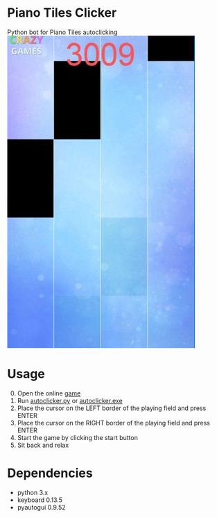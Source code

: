 # Piano Tiles Clicker
Python bot for Piano Tiles autoclicking
![score](https://github.com/Defaultin/piano-tiles-clicker/blob/main/score.jpg)

# Usage
0. Open the online [game](https://www.crazygames.ru/igra/piano-tiles-2-online)
1. Run [autoclicker.py](https://github.com/Defaultin/piano-tiles-clicker/blob/main/autoclicker.py) or [autoclicker.exe](https://github.com/Defaultin/piano-tiles-clicker/blob/main/autoclicker.exe)
2. Place the cursor on the LEFT border of the playing field and press ENTER
3. Place the cursor on the RIGHT border of the playing field and press ENTER
4. Start the game by clicking the start button
5. Sit back and relax

# Dependencies
* python 3.x
* keyboard 0.13.5
* pyautogui 0.9.52
